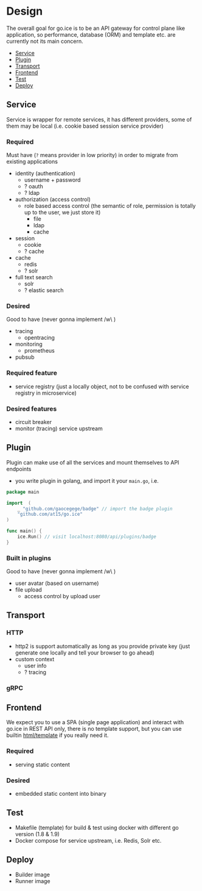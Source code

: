 # Design

The overall goal for go.ice is to be an API gateway for control plane like application, 
so performance, database (ORM) and template etc. are currently not its main concern.

- [Service](#service)
- [Plugin](#plugin)
- [Transport](#transport)
- [Frontend](#frontend)
- [Test](#test)
- [Deploy](#deploy)

## Service

Service is wrapper for remote services, it has different providers, some of them may be local (i.e. cookie based session service provider)

### Required

Must have (`?` means provider in low priority) in order to migrate from existing applications

- identity (authentication)
  - username + password
  - ? oauth
  - ? ldap
- authorization (access control)
  - role based access control (the semantic of role, permission is totally up to the user, we just store it)
    - file
    - ldap
    - cache
- session
  - cookie
  - ? cache
- cache
  - redis
  - ? solr
- full text search
  - solr
  - ? elastic search
  
### Desired  

Good to have (never gonna implement /w\ )

- tracing
  - opentracing
- monitoring
  - prometheus
- pubsub

### Required feature

- service registry (just a locally object, not to be confused with service registry in microservice)

### Desired features

- circuit breaker
- monitor (tracing) service upstream

## Plugin

Plugin can make use of all the services and mount themselves to API endpoints

- you write plugin in golang, and import it your `main.go`, i.e. 

<!-- TODO: a real runnable example -->

````go
package main

import  (
    _ "github.com/gaocegege/badge" // import the badge plugin
    "github.com/at15/go.ice"
)

func main() {
    ice.Run() // visit localhost:8080/api/plugins/badge
}
````

### Built in plugins

Good to have (never gonna implement /w\ )

- user avatar (based on username)
- file upload
  - access control by upload user
  
## Transport

### HTTP

- http2 is support automatically as long as you provide private key (just generate one locally and tell your browser to go ahead)
- custom context 
  - user info
  - ? tracing

### gRPC

## Frontend

We expect you to use a SPA (single page application) and interact with go.ice in REST API only, there is no template support, 
but you can use builtin [html/template](https://golang.org/pkg/html/template/) if you really need it.

### Required

- serving static content

### Desired

- embedded static content into binary

## Test

- Makefile (template) for build & test using docker with different go version (1.8 & 1.9)
- Docker compose for service upstream, i.e. Redis, Solr etc.

## Deploy

- Builder image 
- Runner image